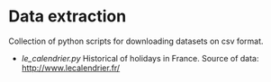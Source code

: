 # Data extraction
Collection of python scripts for downloading datasets on csv format.

- *le_calendrier.py* Historical of holidays in France. Source of data: http://www.lecalendrier.fr/
